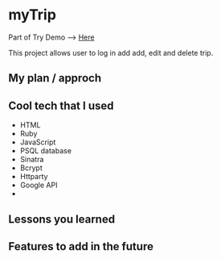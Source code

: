 # myTrip
Part of 
Try Demo --> <a href="https://thawing-sea-42605.herokuapp.com/"> Here </a>

This project allows user to log in add add, edit and delete trip.


## My plan / approch

## Cool tech that I used
- HTML
- Ruby
- JavaScript
- PSQL database
- Sinatra 
- Bcrypt
- Httparty
- Google API
- 
## Lessons you learned 

## Features to add in the future
